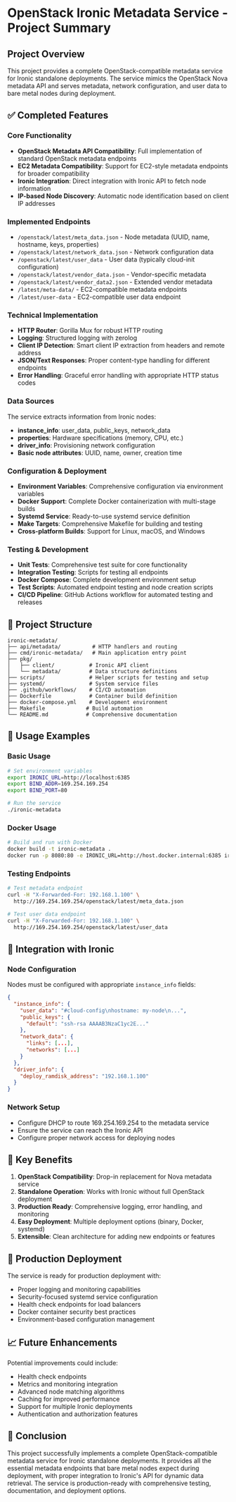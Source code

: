 # OpenStack Ironic Metadata Service - Project Summary

## Project Overview

This project provides a complete OpenStack-compatible metadata service for Ironic standalone deployments. The service mimics the OpenStack Nova metadata API and serves metadata, network configuration, and user data to bare metal nodes during deployment.

## ✅ Completed Features

### Core Functionality

- **OpenStack Metadata API Compatibility**: Full implementation of standard OpenStack metadata endpoints
- **EC2 Metadata Compatibility**: Support for EC2-style metadata endpoints for broader compatibility
- **Ironic Integration**: Direct integration with Ironic API to fetch node information
- **IP-based Node Discovery**: Automatic node identification based on client IP addresses

### Implemented Endpoints

- `/openstack/latest/meta_data.json` - Node metadata (UUID, name, hostname, keys, properties)
- `/openstack/latest/network_data.json` - Network configuration data
- `/openstack/latest/user_data` - User data (typically cloud-init configuration)
- `/openstack/latest/vendor_data.json` - Vendor-specific metadata
- `/openstack/latest/vendor_data2.json` - Extended vendor metadata
- `/latest/meta-data/` - EC2-compatible metadata endpoints
- `/latest/user-data` - EC2-compatible user data endpoint

### Technical Implementation

- **HTTP Router**: Gorilla Mux for robust HTTP routing
- **Logging**: Structured logging with zerolog
- **Client IP Detection**: Smart client IP extraction from headers and remote address
- **JSON/Text Responses**: Proper content-type handling for different endpoints
- **Error Handling**: Graceful error handling with appropriate HTTP status codes

### Data Sources

The service extracts information from Ironic nodes:

- **instance_info**: user_data, public_keys, network_data
- **properties**: Hardware specifications (memory, CPU, etc.)
- **driver_info**: Provisioning network configuration
- **Basic node attributes**: UUID, name, owner, creation time

### Configuration & Deployment

- **Environment Variables**: Comprehensive configuration via environment variables
- **Docker Support**: Complete Docker containerization with multi-stage builds
- **Systemd Service**: Ready-to-use systemd service definition
- **Make Targets**: Comprehensive Makefile for building and testing
- **Cross-platform Builds**: Support for Linux, macOS, and Windows

### Testing & Development

- **Unit Tests**: Comprehensive test suite for core functionality
- **Integration Testing**: Scripts for testing all endpoints
- **Docker Compose**: Complete development environment setup
- **Test Scripts**: Automated endpoint testing and node creation scripts
- **CI/CD Pipeline**: GitHub Actions workflow for automated testing and releases

## 📁 Project Structure

```
ironic-metadata/
├── api/metadata/          # HTTP handlers and routing
├── cmd/ironic-metadata/   # Main application entry point
├── pkg/
│   ├── client/           # Ironic API client
│   └── metadata/         # Data structure definitions
├── scripts/              # Helper scripts for testing and setup
├── systemd/              # System service files
├── .github/workflows/    # CI/CD automation
├── Dockerfile            # Container build definition
├── docker-compose.yml    # Development environment
├── Makefile             # Build automation
└── README.md            # Comprehensive documentation
```

## 🚀 Usage Examples

### Basic Usage

```bash
# Set environment variables
export IRONIC_URL=http://localhost:6385
export BIND_ADDR=169.254.169.254
export BIND_PORT=80

# Run the service
./ironic-metadata
```

### Docker Usage

```bash
# Build and run with Docker
docker build -t ironic-metadata .
docker run -p 8080:80 -e IRONIC_URL=http://host.docker.internal:6385 ironic-metadata
```

### Testing Endpoints

```bash
# Test metadata endpoint
curl -H "X-Forwarded-For: 192.168.1.100" \
  http://169.254.169.254/openstack/latest/meta_data.json

# Test user data endpoint
curl -H "X-Forwarded-For: 192.168.1.100" \
  http://169.254.169.254/openstack/latest/user_data
```

## 🔧 Integration with Ironic

### Node Configuration

Nodes must be configured with appropriate `instance_info` fields:

```json
{
  "instance_info": {
    "user_data": "#cloud-config\nhostname: my-node\n...",
    "public_keys": {
      "default": "ssh-rsa AAAAB3NzaC1yc2E..."
    },
    "network_data": {
      "links": [...],
      "networks": [...]
    }
  },
  "driver_info": {
    "deploy_ramdisk_address": "192.168.1.100"
  }
}
```

### Network Setup

- Configure DHCP to route 169.254.169.254 to the metadata service
- Ensure the service can reach the Ironic API
- Configure proper network access for deploying nodes

## 🎯 Key Benefits

1. **OpenStack Compatibility**: Drop-in replacement for Nova metadata service
2. **Standalone Operation**: Works with Ironic without full OpenStack deployment
3. **Production Ready**: Comprehensive logging, error handling, and monitoring
4. **Easy Deployment**: Multiple deployment options (binary, Docker, systemd)
5. **Extensible**: Clean architecture for adding new endpoints or features

## 🔄 Production Deployment

The service is ready for production deployment with:

- Proper logging and monitoring capabilities
- Security-focused systemd service configuration
- Health check endpoints for load balancers
- Docker container security best practices
- Environment-based configuration management

## 📈 Future Enhancements

Potential improvements could include:

- Health check endpoints
- Metrics and monitoring integration
- Advanced node matching algorithms
- Caching for improved performance
- Support for multiple Ironic deployments
- Authentication and authorization features

## 🏁 Conclusion

This project successfully implements a complete OpenStack-compatible metadata service for Ironic standalone deployments. It provides all the essential metadata endpoints that bare metal nodes expect during deployment, with proper integration to Ironic's API for dynamic data retrieval. The service is production-ready with comprehensive testing, documentation, and deployment options.
